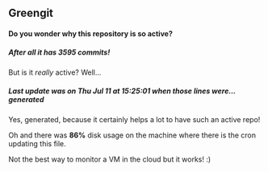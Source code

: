 ## Greengit

#### Do you wonder why this repository is so active?

##### After all it has 3595 commits!

But is it *really* active? Well...

##### Last update was on Thu Jul 11 at 15:25:01 when those lines were... generated

Yes, generated, because it certainly helps a lot to have such an active repo!

Oh and there was **86%** disk usage on the machine
where there is the cron updating this file.

Not the best way to monitor a VM in the cloud but it works! :)
